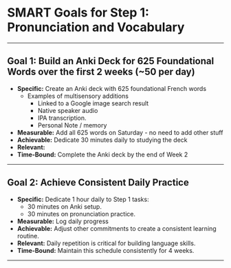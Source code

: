 # SMART Goals for Step 1: Pronunciation and Vocabulary

---

## Goal 1: Build an Anki Deck for 625 Foundational Words over the first 2 weeks (~50 per day)

-   **Specific:** Create an Anki deck with 625 foundational French words
    -   Examples of multisensory additions
        -   Linked to a Google image search result
        -   Native speaker audio
        -   IPA transcription.
        -   Personal Note / memory
-   **Measurable:** Add all 625 words on Saturday - no need to add other stuff
-   **Achievable:** Dedicate 30 minutes daily to studying the deck
-   **Relevant:**
-   **Time-Bound:** Complete the Anki deck by the end of Week 2

---

## Goal 2: Achieve Consistent Daily Practice

-   **Specific:** Dedicate 1 hour daily to Step 1 tasks:
    -   30 minutes on Anki setup.
    -   30 minutes on pronunciation practice.
-   **Measurable:** Log daily progress
-   **Achievable:** Adjust other commitments to create a consistent learning routine.
-   **Relevant:** Daily repetition is critical for building language skills.
-   **Time-Bound:** Maintain this schedule consistently for 4 weeks.

---
